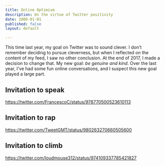 ```yaml
---
title: Online Optimism
description: On the virtue of Twitter positivity
date: 2000-01-01
published: false
layout: default

---
```


This time last year, my goal on Twitter was to sound clever.
I don't remember deciding to pursue cleverness,
but when I reflected on the content of my feed, I saw no other conclusion.
At the end of 2017, I made a decision to change that.
My new goal: _be genuine and kind._
Over the last year, I've had some fun online conversations,
and I suspect this new goal played a large part.

## Invitation to speak

https://twitter.com/FrancescoC/status/978770500523610113


## Invitation to rap

https://twitter.com/TweetGMT/status/980263270660505600


## Invitation to climb

https://twitter.com/loudmouse312/status/974109337785421827
